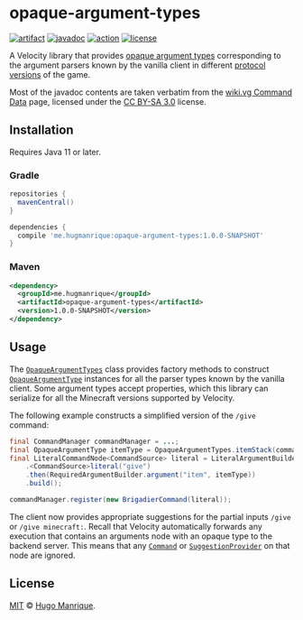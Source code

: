 # opaque-argument-types

[![artifact][artifact]][artifact-url]
[![javadoc][javadoc]][javadoc-url]
[![action][action]][action-url]
[![license][license]][license-url]

A Velocity library that provides [opaque argument types](https://jd.papermc.io/velocity/3.0.0/com/velocitypowered/api/command/OpaqueArgumentType.html)
corresponding to the argument parsers known by the vanilla client in different
[protocol versions](https://jd.papermc.io/velocity/3.0.0/com/velocitypowered/api/network/ProtocolVersion.html)
of the game.

Most of the javadoc contents are taken verbatim from the [wiki.vg Command Data](https://wiki.vg/Command_Data#Parsers)
page, licensed under the [CC BY-SA 3.0](https://creativecommons.org/licenses/by-sa/3.0/) license.

## Installation

Requires Java 11 or later.

### Gradle

```groovy
repositories {
  mavenCentral()
}

dependencies {
  compile 'me.hugmanrique:opaque-argument-types:1.0.0-SNAPSHOT'
}
```

### Maven

```xml
<dependency>
  <groupId>me.hugmanrique</groupId>
  <artifactId>opaque-argument-types</artifactId>
  <version>1.0.0-SNAPSHOT</version>
</dependency>
```

## Usage

The [`OpaqueArgumentTypes`]() class provides factory methods to construct [`OpaqueArgumentType`](https://jd.papermc.io/velocity/3.0.0/com/velocitypowered/api/command/OpaqueArgumentType.html)
instances for all the parser types known by the vanilla client. Some argument types accept properties,
which this library can serialize for all the Minecraft versions supported by Velocity.

The following example constructs a simplified version of the `/give` command:

```java
final CommandManager commandManager = ...;
final OpaqueArgumentType itemType = OpaqueArgumentTypes.itemStack(commandManager);
final LiteralCommandNode<CommandSource> literal = LiteralArgumentBuilder
    .<CommandSource>literal("give")
    .then(RequiredArgumentBuilder.argument("item", itemType))
    .build();

commandManager.register(new BrigadierCommand(literal));
```

The client now provides appropriate suggestions for the partial inputs `/give ` or `/give minecraft:`.
Recall that Velocity automatically forwards any execution that contains an arguments node with
an opaque type to the backend server. This means that any [`Command`](https://github.com/Mojang/brigadier/blob/master/src/main/java/com/mojang/brigadier/Command.java)
or [`SuggestionProvider`](https://github.com/Mojang/brigadier/blob/master/src/main/java/com/mojang/brigadier/suggestion/SuggestionProvider.java)
on that node are ignored.

## License

[MIT](LICENSE) &copy; [Hugo Manrique](https://hugmanrique.me).

[artifact]: https://img.shields.io/maven-central/v/me.hugmanrique/opaque-argument-types
[artifact-url]: https://search.maven.org/artifact/me.hugmanrique/opaque-argument-types
[javadoc]: https://javadoc.io/badge2/me.hugmanrique/opaque-argument-types/javadoc.svg
[javadoc-url]: https://javadoc.io/doc/me.hugmanrique/opaque-argument-types
[action]: https://github.com/hugmanrique/opaque-argument-types/actions/workflows/build.yml/badge.svg
[action-url]: https://github.com/hugmanrique/opaque-argument-types/actions/workflows/build.yml
[license]: https://img.shields.io/github/license/hugmanrique/opaque-argument-types.svg
[license-url]: LICENSE
